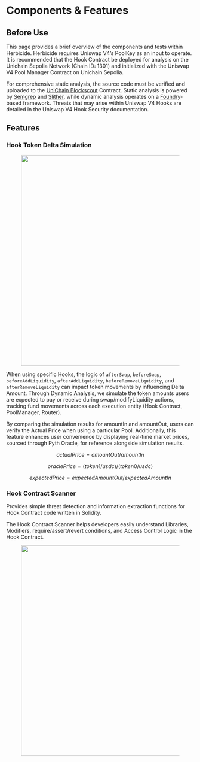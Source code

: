 # Components & Features

## **Before Use**

This page provides a brief overview of the components and tests within Herbicide. Herbicide requires Uniswap V4’s PoolKey as an input to operate. It is recommended that the Hook Contract be deployed for analysis on the Unichain Sepolia Network (Chain ID: 1301) and initialized with the Uniswap V4 Pool Manager Contract on Unichain Sepolia.

For comprehensive static analysis, the source code must be verified and uploaded to the [UniChain Blockscout](https://unichain-sepolia.blockscout.com/) Contract. Static analysis is powered by [Semgrep](https://semgrep.dev/) and [Slither](https://github.com/crytic/slither), while dynamic analysis operates on a [Foundry](https://book.getfoundry.sh/)-based framework. Threats that may arise within Uniswap V4 Hooks are detailed in the Uniswap V4 Hook Security documentation.

## Features

### Hook Token Delta Simulation

<figure><img src="../.gitbook/assets/master_page_m -O - 6 – 1.png" alt="" width="563"><figcaption></figcaption></figure>

When using specific Hooks, the logic of `afterSwap`, `beforeSwap`, `beforeAddLiquidity`, `afterAddLiquidity`, `beforeRemoveLiquidity`, and `afterRemoveLiquidity` can impact token movements by influencing Delta Amount. Through Dynamic Analysis, we simulate the token amounts users are expected to pay or receive during swap/modifyLiquidity actions, tracking fund movements across each execution entity (Hook Contract, PoolManager, Router).

By comparing the simulation results for amountIn and amountOut, users can verify the Actual Price when using a particular Pool. Additionally, this feature enhances user convenience by displaying real-time market prices, sourced through Pyth Oracle, for reference alongside simulation results.

$$actualPrice = amountOut / amountIn$$

$$oraclePrice = (token1/usdc) / (token0/usdc)$$

$$expectedPrice = expectedAmountOut / expectedAmountIn$$

### Hook Contract Scanner

Provides simple threat detection and information extraction functions for Hook Contract code written in Solidity.

The Hook Contract Scanner helps developers easily understand Libraries, Modifiers, require/assert/revert conditions, and Access Control Logic in the Hook Contract.

<figure><img src="../.gitbook/assets/master_page_m – PF - 6.png" alt="" width="563"><figcaption></figcaption></figure>











